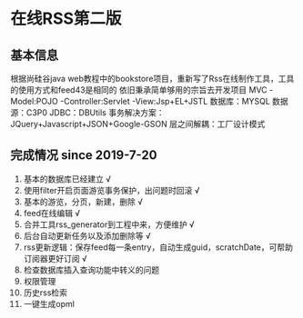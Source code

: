 # 在线RSS第二版

## 基本信息
根据尚硅谷java web教程中的bookstore项目，重新写了Rss在线制作工具，工具的使用方式和feed43是相同的
依旧秉承简单够用的宗旨去开发项目
MVC
	-Model:POJO
	-Controller:Servlet
	-View:Jsp+EL+JSTL
数据库：MYSQL
数据源：C3P0
JDBC：DBUtils
事务解决方案：JQuery+Javascript+JSON+Google-GSON
层之间解耦：工厂设计模式


## 完成情况 since 2019-7-20 

1. 基本的数据库已经建立 √
2. 使用filter开启页面游览事务保护，出问题时回滚 √
3. 基本的游览，分页，新建，删除 √
4. feed在线编辑 √
5. 合并工具rss_generator到工程中来，方便维护 √
6. 后台自动更新任务以及添加删除等 √
7. rss更新逻辑：保存feed每一条entry，自动生成guid，scratchDate，可帮助订阅器更好订阅 √
8. 检查数据库插入查询功能中转义的问题
9. 权限管理
10. 历史rss检索
11. 一键生成opml


